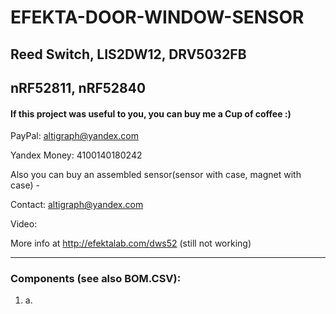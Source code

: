 # EFEKTA-DOOR-WINDOW-SENSOR

## Reed Switch, LIS2DW12, DRV5032FB

## nRF52811, nRF52840

#### If this project was useful to you, you can buy me a Cup of coffee :)

PayPal: altigraph@yandex.com

Yandex Money: 4100140180242

Also you can buy an assembled sensor(sensor with case, magnet with case) - 

Contact: altigraph@yandex.com

Video: 

More info at http://efektalab.com/dws52 (still not working)

---

### Components (see also BOM.CSV):

1. a. 




